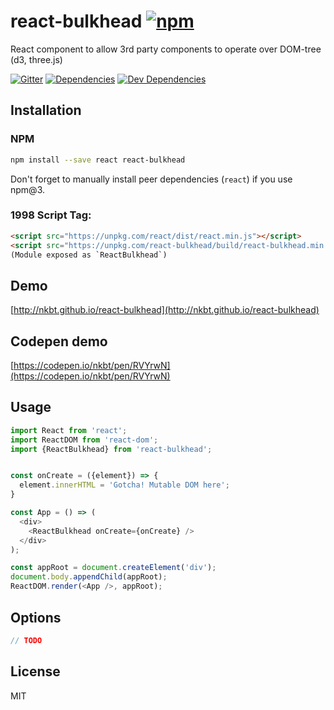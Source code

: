 # react-bulkhead [![npm](https://img.shields.io/npm/v/react-bulkhead.svg?style=flat-square)](https://www.npmjs.com/package/react-bulkhead)

React component to allow 3rd party components to operate over DOM-tree (d3, three.js)

[![Gitter](https://img.shields.io/gitter/room/nkbt/help.svg?style=flat-square)](https://gitter.im/nkbt/help)
[![Dependencies](https://img.shields.io/david/nkbt/react-bulkhead.svg?style=flat-square)](https://david-dm.org/nkbt/react-bulkhead)
[![Dev Dependencies](https://img.shields.io/david/dev/nkbt/react-bulkhead.svg?style=flat-square)](https://david-dm.org/nkbt/react-bulkhead#info=devDependencies)


## Installation


### NPM

```sh
npm install --save react react-bulkhead
```

Don't forget to manually install peer dependencies (`react`) if you use npm@3.


### 1998 Script Tag:

```html
<script src="https://unpkg.com/react/dist/react.min.js"></script>
<script src="https://unpkg.com/react-bulkhead/build/react-bulkhead.min.js"></script>
(Module exposed as `ReactBulkhead`)
```


## Demo

[http://nkbt.github.io/react-bulkhead](http://nkbt.github.io/react-bulkhead)

## Codepen demo

[https://codepen.io/nkbt/pen/RVYrwN](https://codepen.io/nkbt/pen/RVYrwN)

## Usage
```js
import React from 'react';
import ReactDOM from 'react-dom';
import {ReactBulkhead} from 'react-bulkhead';


const onCreate = ({element}) => {
  element.innerHTML = 'Gotcha! Mutable DOM here';
}

const App = () => (
  <div>
    <ReactBulkhead onCreate={onCreate} />
  </div>
);

const appRoot = document.createElement('div');
document.body.appendChild(appRoot);
ReactDOM.render(<App />, appRoot);
```


## Options

```js
// TODO
```

## License

MIT
